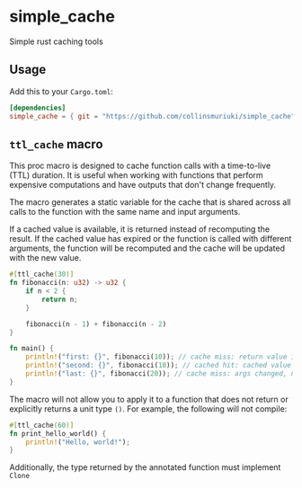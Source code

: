 # simple_cache
Simple rust caching tools

## Usage
Add this to your `Cargo.toml`:

```toml
[dependencies]
simple_cache = { git = "https://github.com/collinsmuriuki/simple_cache" }
```

## `ttl_cache` macro

This proc macro is designed to cache function calls with a time-to-live (TTL) duration. 
It is useful when working with functions that perform expensive computations and have
outputs that don't change frequently.

The macro generates a static variable for the cache that is shared across all calls to 
the function with the same name and input arguments. 

If a cached value is available, it is returned instead of recomputing the result. 
If the cached value has expired or the function is called with different arguments,
the function will be recomputed and the cache will be updated with the new value.


```rs
#[ttl_cache(30)]
fn fibonacci(n: u32) -> u32 {
    if n < 2 {
        return n;
    }

    fibonacci(n - 1) + fibonacci(n - 2)
}

fn main() {
    println!("first: {}", fibonacci(10)); // cache miss: return value is cached
    println!("second: {}", fibonacci(10)); // cached hit: cached value is returned
    println!("last: {}", fibonacci(20)); // cache miss: args changed, new result is cached
}
```

The macro will not allow you to apply it to a function that does not return or explicitly 
returns a unit type `()`. For example, the following will not compile:

```rs
#[ttl_cache(60)]
fn print_hello_world() {
    println!("Hello, world!");
}
```

Additionally, the type returned by the annotated function must implement `Clone`